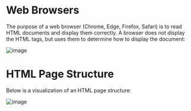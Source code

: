 # Web Browsers
The purpose of a web browser (Chrome, Edge, Firefox, Safari) is to read HTML documents and display them correctly.
A browser does not display the HTML tags, but uses them to determine how to display the document:

![image](https://user-images.githubusercontent.com/113420594/192492863-8c6dbe6f-6986-4e7b-a3b1-6f039642c0ef.png)

# HTML Page Structure
Below is a visualization of an HTML page structure: 

![image](https://user-images.githubusercontent.com/113420594/192493391-3a5f035a-354f-4cf4-8c46-aa2bd69d79f6.png)
